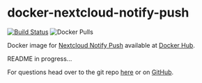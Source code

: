 # docker-nextcloud-notify-push

[![Build Status](https://build.walbeck.it/api/badges/walbeck-it/docker-nextcloud-notify-push/status.svg)](https://build.walbeck.it/walbeck-it/docker-nextcloud-notify-push)
![Docker Pulls](https://img.shields.io/docker/pulls/mwalbeck/nextcloud-notify-push)

Docker image for [Nextcloud Notify Push](https://github.com/nextcloud/notify_push) available at [Docker Hub](https://hub.docker.com/r/mwalbeck/nextcloud-notify-push).

README in progress...

For questions head over to the git repo [here](https://git.walbeck.it/walbeck-it/docker-nextcloud-notify-push) or on [GitHub](https://github.com/mwalbeck/docker-nextcloud-notify-push).
